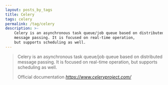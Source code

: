 ```yaml
---
layout: posts_by_tags
title: Celery
tags: celery
permalink: /tag/celery
description: >-
    Celery is an asynchronous task queue/job queue based on distributed
    message passing. It is focused on real-time operation,
    but supports scheduling as well.
---
```

<blockquote>
  <p>
    Celery is an asynchronous task queue/job queue based on distributed
    message passing. It is focused on real-time operation,
    but supports scheduling as well.
  </p>
  <footer>
    Official documentation
    <cite title="celeryproject.com">
      <a href="https://www.celeryproject.com/">
        https://www.celeryproject.com/
      </a>
    </cite>
  </footer>
</blockquote>
